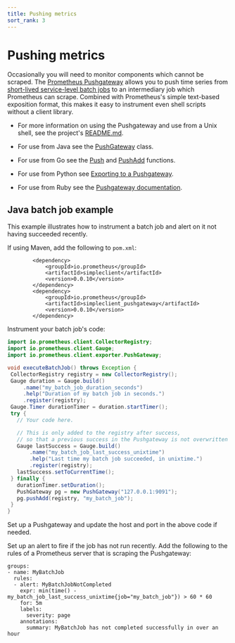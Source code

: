 ```yaml
---
title: Pushing metrics
sort_rank: 3
---
```


# Pushing metrics

Occasionally you will need to monitor components which cannot be scraped. The
[Prometheus Pushgateway](https://github.com/prometheus/pushgateway) allows you
to push time series from [short-lived service-level batch
jobs](/docs/practices/pushing/) to an intermediary job which Prometheus can
scrape. Combined with Prometheus's simple text-based exposition format, this
makes it easy to instrument even shell scripts without a client library.

 * For more information on using the Pushgateway and use from a Unix shell, see the project's
[README.md](https://github.com/prometheus/pushgateway/blob/master/README.md).

 * For use from Java see the
[PushGateway](https://prometheus.github.io/client_java/io/prometheus/client/exporter/PushGateway.html)
class.

 * For use from Go see the [Push](http://godoc.org/github.com/prometheus/client_golang/prometheus#Push) and [PushAdd](http://godoc.org/github.com/prometheus/client_golang/prometheus#PushAdd) functions.

 * For use from Python see [Exporting to a Pushgateway](https://github.com/prometheus/client_python#exporting-to-a-pushgateway).

 * For use from Ruby see the [Pushgateway documentation](https://github.com/prometheus/client_ruby#pushgateway).

## Java batch job example

This example illustrates how to instrument a batch job and alert on it not having succeeded recently.

If using Maven, add the following to `pom.xml`:

```
        <dependency>
            <groupId>io.prometheus</groupId>
            <artifactId>simpleclient</artifactId>
            <version>0.0.10</version>
        </dependency>
        <dependency>
            <groupId>io.prometheus</groupId>
            <artifactId>simpleclient_pushgateway</artifactId>
            <version>0.0.10</version>
        </dependency>
```

Instrument your batch job's code:

```java
import io.prometheus.client.CollectorRegistry;
import io.prometheus.client.Gauge;
import io.prometheus.client.exporter.PushGateway;

void executeBatchJob() throws Exception {
 CollectorRegistry registry = new CollectorRegistry();
 Gauge duration = Gauge.build()
     .name("my_batch_job_duration_seconds")
     .help("Duration of my batch job in seconds.")
     .register(registry);
 Gauge.Timer durationTimer = duration.startTimer();
 try {
   // Your code here.

   // This is only added to the registry after success,
   // so that a previous success in the Pushgateway is not overwritten on failure.
   Gauge lastSuccess = Gauge.build()
       .name("my_batch_job_last_success_unixtime")
       .help("Last time my batch job succeeded, in unixtime.")
       .register(registry);
   lastSuccess.setToCurrentTime();
 } finally {
   durationTimer.setDuration();
   PushGateway pg = new PushGateway("127.0.0.1:9091");
   pg.pushAdd(registry, "my_batch_job");
 }
}
```

Set up a Pushgateway and update the host and port in the above code if needed.

Set up an alert to fire if the job has not run recently. Add the following to
the rules of a Prometheus server that is scraping the Pushgateway:

```
groups:
- name: MyBatchJob
  rules:
  - alert: MyBatchJobNotCompleted
    expr: min(time() - my_batch_job_last_success_unixtime{job="my_batch_job"}) > 60 * 60
    for: 5m
    labels:
      severity: page
    annotations:
      summary: MyBatchJob has not completed successfully in over an hour
```
